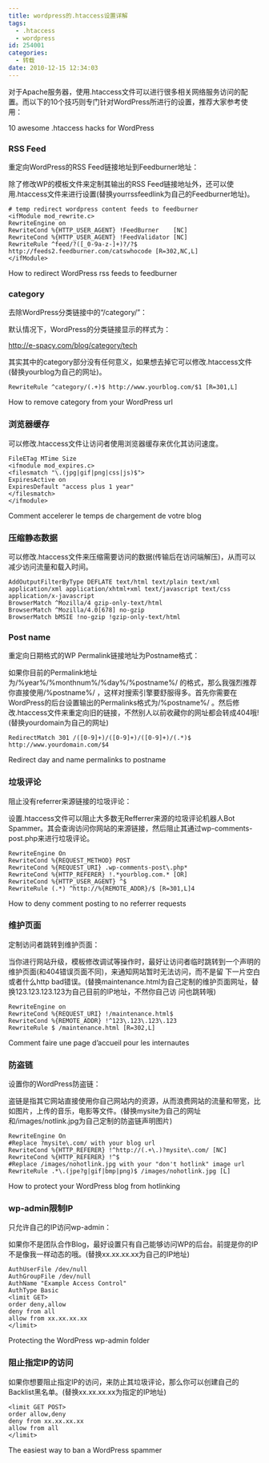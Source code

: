 ```yaml
---
title: wordpress的.htaccess设置详解
tags:
  - .htaccess
  - wordpress
id: 254001
categories:
  - 转载
date: 2010-12-15 12:34:03
---
```


对于Apache服务器，使用.htaccess文件可以进行很多相关网络服务访问的配置。而以下的10个技巧则专门针对WordPress所进行的设置，推荐大家参考使用：

10 awesome .htaccess hacks for WordPress</a>

### RSS Feed

重定向WordPress的RSS Feed链接地址到Feedburner地址：

除了修改WP的模板文件来定制其输出的RSS Feed链接地址外，还可以使用.htaccess文件来进行设置(替换yourrssfeedlink为自己的Feedburner地址)。

```
# temp redirect wordpress content feeds to feedburner
<ifModule mod_rewrite.c>
RewriteEngine on
RewriteCond %{HTTP_USER_AGENT} !FeedBurner    [NC]
RewriteCond %{HTTP_USER_AGENT} !FeedValidator [NC]
RewriteRule ^feed/?([_0-9a-z-]+)?/?$ http://feeds2.feedburner.com/catswhocode [R=302,NC,L]
</ifModule>
```

How to redirect WordPress rss feeds to feedburner</a>

### category

去除WordPress分类链接中的&ldquo;/category/&rdquo;：

默认情况下，WordPress的分类链接显示的样式为：

http://e-spacy.com/blog/category/tech

其实其中的category部分没有任何意义，如果想去掉它可以修改.htaccess文件(替换yourblog为自己的网址)。

```
RewriteRule ^category/(.+)$ http://www.yourblog.com/$1 [R=301,L]
```

How to remove category from your WordPress url</a>

### 浏览器缓存

可以修改.htaccess文件让访问者使用浏览器缓存来优化其访问速度。

```
FileETag MTime Size
<ifmodule mod_expires.c>
<filesmatch "\.(jpg|gif|png|css|js)$">
ExpiresActive on
ExpiresDefault "access plus 1 year"
</filesmatch>
</ifmodule>
```

Comment accelerer le temps de chargement de votre blog</a>

### 压缩静态数据

可以修改.htaccess文件来压缩需要访问的数据(传输后在访问端解压)，从而可以减少访问流量和载入时间。

```
AddOutputFilterByType DEFLATE text/html text/plain text/xml application/xml application/xhtml+xml text/javascript text/css application/x-javascript
BrowserMatch ^Mozilla/4 gzip-only-text/html
BrowserMatch ^Mozilla/4.0[678] no-gzip
BrowserMatch bMSIE !no-gzip !gzip-only-text/html
```

### Post name

重定向日期格式的WP Permalink链接地址为Postname格式：

如果你目前的Permalink地址为/%year%/%monthnum%/%day%/%postname%/ 的格式，那么我强烈推荐你直接使用/%postname%/ ，这样对搜索引擎要舒服得多。首先你需要在WordPress的后台设置输出的Permalinks格式为/%postname%/ 。然后修改.htaccess文件来重定向旧的链接，不然别人以前收藏你的网址都会转成404哦!(替换yourdomain为自己的网址)

```
RedirectMatch 301 /([0-9]+)/([0-9]+)/([0-9]+)/(.*)$ http://www.yourdomain.com/$4
```

Redirect day and name permalinks to postname</a>

### 垃圾评论

阻止没有referrer来源链接的垃圾评论：

设置.htaccess文件可以阻止大多数无Refferrer来源的垃圾评论机器人Bot Spammer。其会查询访问你网站的来源链接，然后阻止其通过wp-comments-post.php来进行垃圾评论。

```
RewriteEngine On
RewriteCond %{REQUEST_METHOD} POST
RewriteCond %{REQUEST_URI} .wp-comments-post\.php*
RewriteCond %{HTTP_REFERER} !.*yourblog.com.* [OR]
RewriteCond %{HTTP_USER_AGENT} ^$
RewriteRule (.*) ^http://%{REMOTE_ADDR}/$ [R=301,L]4
```

How to deny comment posting to no referrer requests</a>

### 维护页面

定制访问者跳转到维护页面：

当你进行网站升级，模板修改调试等操作时，最好让访问者临时跳转到一个声明的维护页面(和404错误页面不同)，来通知网站暂时无法访问，而不是留 下一片空白或者什么http bad错误。(替换maintenance.html为自己定制的维护页面网址，替换123.123.123.123为自己目前的IP地址，不然你自己访 问也跳转哦)

```
RewriteEngine on
RewriteCond %{REQUEST_URI} !/maintenance.html$
RewriteCond %{REMOTE_ADDR} !^123\.123\.123\.123
RewriteRule $ /maintenance.html [R=302,L]
```

Comment faire une page d&rsquo;accueil pour les internautes</a>

### 防盗链

设置你的WordPress防盗链：

盗链是指其它网站直接使用你自己网站内的资源，从而浪费网站的流量和带宽，比如图片，上传的音乐，电影等文件。(替换mysite为自己的网址和/images/notlink.jpg为自己定制的防盗链声明图片)

```
RewriteEngine On
#Replace ?mysite\.com/ with your blog url
RewriteCond %{HTTP_REFERER} !^http://(.+\.)?mysite\.com/ [NC]
RewriteCond %{HTTP_REFERER} !^$
#Replace /images/nohotlink.jpg with your "don't hotlink" image url
RewriteRule .*\.(jpe?g|gif|bmp|png)$ /images/nohotlink.jpg [L]
```

How to protect your WordPress blog from hotlinking</a>

### wp-admin限制IP

只允许自己的IP访问wp-admin：

如果你不是团队合作Blog，最好设置只有自己能够访问WP的后台。前提是你的IP不是像我一样动态的哦。(替换xx.xx.xx.xx为自己的IP地址)

```
AuthUserFile /dev/null
AuthGroupFile /dev/null
AuthName "Example Access Control"
AuthType Basic
<limit GET>
order deny,allow
deny from all
allow from xx.xx.xx.xx
</limit>
```

Protecting the WordPress wp-admin folder</a>

### 阻止指定IP的访问

如果你想要阻止指定IP的访问，来防止其垃圾评论，那么你可以创建自己的Backlist黑名单。(替换xx.xx.xx.xx为指定的IP地址)

```
<limit GET POST>
order allow,deny
deny from xx.xx.xx.xx
allow from all
</limit>
```

The easiest way to ban a WordPress spammer</a>